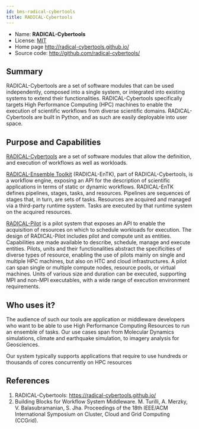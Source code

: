 ```yaml
---
id: bms-radical-cybertools
title: RADICAL-Cybertools
---
```


* Name: **RADICAL-Cybertools**
* License: [MIT](https://github.com/radical-cybertools/radical.pilot/blob/devel/LICENSE.md)
* Home page http://radical-cybertools.github.io/
* Source code: http://github.com/radical-cybertools/

## Summary

RADICAL-Cybertools are a set of software modules that can be used independently, composed into a single system, or integrated into existing systems to extend their functionalities. RADICAL-Cybertools specifically targets High Performance Computing (HPC) machines to enable the execution of scientific workflows from diverse scientific domains. RADICAL-Cybertools are built in Python, and as such are easily deployable into user space.

## Purpose and Capabilities


[RADICAL-Cybertools](https://radical-cybertools.github.io/) are a set of software modules that allow the definition, and execution of workflows as well as workloads. 

[RADICAL-Ensemble Toolkit](https://radicalentk.readthedocs.io/en/latest/) (RADICAL-EnTK), part of RADICAL-Cybertools, is a workflow engine, exposing an API for the description of scientific applications in terms of static or dynamic workflows. RADICAL-EnTK defines pipelines, stages, tasks, and resources. Pipelines are sequences of stages that, in turn, are sets of tasks. Resources are acquired and managed via a third-party runtime system. Tasks are executed by that runtime system on the acquired resources.

[RADICAL-Pilot](https://radicalpilot.readthedocs.io/en/latest/) is a pilot system that exposes an API to enable the acquisition of resources on which to schedule workloads for execution. The design of RADICAL-Pilot includes pilot and compute unit as entities. Capabilities are made available to describe, schedule, manage and execute entities. Pilots, units and their functionalities abstract the specificities of diverse types of resource, enabling the use of pilots mainly on single and multiple HPC machines, but also on HTC and cloud infrastructures. A pilot can span single or multiple compute nodes, resource pools, or virtual machines. Units of various size and duration can be executed, supporting MPI and non-MPI executables, with a wide range of execution environment requirements.

## Who uses it?

The audience of such our tools are application or middleware developers who want to be able to use High Performance Computing Resources to run an ensemble of tasks. Our use cases span from Molecular Dynamics simulations, climate and earthquake simulation, to imagery analysis for Geosciences.

Our system typically supports applications that require to use hundreds or thousands of cores concurrently on HPC resources


## References
1. RADICAL-Cybertools: https://radical-cybertools.github.io/
2. Building Blocks for Workflow System Middleware. M. Turilli, A. Merzky, V. Balasubramanian, S. Jha. Proceedings of the 18th IEEE/ACM International Symposium on Cluster, Cloud and Grid Computing (CCGrid).
